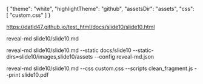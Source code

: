 {
  "theme": "white",
  "highlightTheme": "github",
  "assetsDir": "assets",
  "css": [
    "custom.css"
  ]
}


https://datld47.github.io/test_html/docs/slide10/slide10.html

reveal-md slide10/slide10.md

reveal-md slide10/slide10.md --static docs/slide10 --static-dirs=slide10/images,slide10/assets --config reveal-md.json

reveal-md slide10/slide10.md --css custom.css --scripts clean_fragment.js --print slide10.pdf


